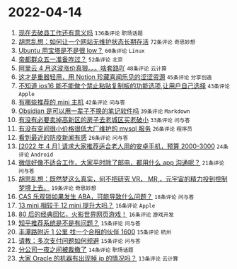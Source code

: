 # 2022-04-14

1. [现在去破县工作还有意义吗](https://www.v2ex.com/t/846868) `136条评论` `职场话题`
1. [胡思乱想：如何让一个网站无维护状态长期存活](https://www.v2ex.com/t/846869) `72条评论` `奇思妙想`
1. [Ubuntu 用宝塔是不是很 low？](https://www.v2ex.com/t/846893) `60条评论` `Linux`
1. [帝都群众五一准备咋过？](https://www.v2ex.com/t/846926) `52条评论` `北京`
1. [阿里云 4 月这波涨价真狠。。。啥套路吖](https://www.v2ex.com/t/846888) `48条评论` `云计算`
1. [这才是重器轻用，用 Notion 珍藏喜闻乐见的涩涩资源](https://www.v2ex.com/t/847034) `45条评论` `分享创造`
1. [不知道 ios16 能不能做个禁止粘贴复制板的功能选项,让用户自己选择](https://www.v2ex.com/t/846886) `43条评论` `Apple`
1. [有哪些推荐的 mini 主机](https://www.v2ex.com/t/846897) `42条评论` `问与答`
1. [Obsidian 是可以用一辈子不换的笔记软件吗](https://www.v2ex.com/t/847011) `39条评论` `Markdown`
1. [有没有必要卖掉高新区的房子去老城区买老破小](https://www.v2ex.com/t/846937) `33条评论` `问与答`
1. [有没有空间很小价格很低大厂维护的 mysql 服务](https://www.v2ex.com/t/846996) `26条评论` `程序员`
1. [看到最近的防疫新闻有感](https://www.v2ex.com/t/846952) `26条评论` `问与答`
1. [[2022 年 4 月] 请求大家推荐适合老人用的安卓手机，预算 2000-3000](https://www.v2ex.com/t/846898) `24条评论` `Android`
1. [微信好像不适合工作，大家平时除了邮电，都用什么 app 沟通呢？](https://www.v2ex.com/t/846970) `21条评论` `问与答`
1. [胡思乱想：既然梦这么真实，何不把研究 VR， MR,，元宇宙的精力投到控制梦境上去。](https://www.v2ex.com/t/846962) `19条评论` `奇思妙想`
1. [CAS 乐观锁如果发生 ABA，可能导致什么问题？](https://www.v2ex.com/t/846914) `18条评论` `问与答`
1. [13 mini 相较于 12 mini 提升大吗？](https://www.v2ex.com/t/847018) `16条评论` `Apple`
1. [80 后的经典回忆，火影世界网页游戏！](https://www.v2ex.com/t/846864) `16条评论` `游戏开发`
1. [知乎推荐系统是不是有问题？](https://www.v2ex.com/t/846987) `15条评论` `问与答`
1. [丰潭路附近 1 公里 找一个合租的伙伴 1600](https://www.v2ex.com/t/846905) `15条评论` `杭州`
1. [请教：多次支付问题如何规避](https://www.v2ex.com/t/846902) `15条评论` `问与答`
1. [分公司一夜之间被裁撤了](https://www.v2ex.com/t/846964) `14条评论` `职场话题`
1. [大家 Oracle 的机器有出现掉 ip 的情况吗？](https://www.v2ex.com/t/846973) `13条评论` `云计算`
